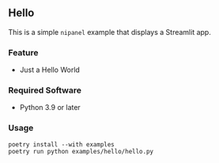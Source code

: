 ## Hello

This is a simple `nipanel` example that displays a Streamlit app.

### Feature

- Just a Hello World

### Required Software

- Python 3.9 or later

### Usage

```pwsh
poetry install --with examples
poetry run python examples/hello/hello.py
```
